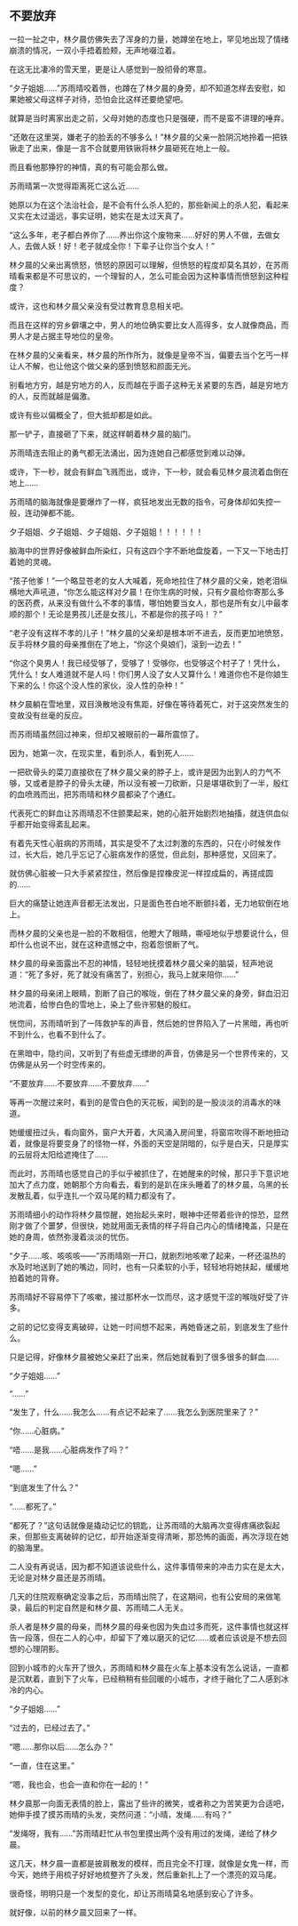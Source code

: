 ## 不要放弃

一拉一扯之中，林夕晨仿佛失去了浑身的力量，她蹲坐在地上，罕见地出现了情绪崩溃的情况，一双小手捂着脸颊，无声地啜泣着。

在这无比凄冷的雪天里，更是让人感觉到一股彻骨的寒意。

“夕子姐姐……”苏雨晴咬着唇，也蹲在了林夕晨的身旁，却不知道怎样去安慰，如果她被父母这样子对待，恐怕会比这样还要绝望吧。

就算是当时离家出走之前，父母对她的态度也只是强硬，而不是蛮不讲理的唾弃。

“还敢在这里哭，嫌老子的脸丢的不够多么！”林夕晨的父亲一脸阴沉地拎着一把铁锹走了出来，像是一言不合就要用铁锹将林夕晨砸死在地上一般。

而且看他那狰狞的神情，真的有可能会那么做。

苏雨晴第一次觉得距离死亡这么近……

她原以为在这个法治社会，是不会有什么杀人犯的，那些新闻上的杀人犯，看起来又实在太过遥远，事实证明，她实在是太过天真了。

“这么多年，老子都白养你了……养出你这个废物来……好好的男人不做，去做女人，去做人妖！好！老子就成全你！下辈子让你当个女人！”

林夕晨的父亲出离愤怒，愤怒的原因可以理解，但愤怒的程度却莫名其妙，在苏雨晴看来都是不可思议的，一个理智的人，怎么可能会因为这种事情而愤怒到这种程度？

或许，这也和林夕晨父亲没有受过教育息息相关吧。

而且在这样的穷乡僻壤之中，男人的地位确实要比女人高得多，女人就像商品，而男人才是占据主导地位的皇帝。

在林夕晨的父亲看来，林夕晨的所作所为，就像是皇帝不当，偏要去当个乞丐一样让人不解，也让他这个做父亲的感到愤怒和颜面无光。

别看地方穷，越是穷地方的人，反而越在乎面子这种无关紧要的东西，越是穷地方的人，反而就越是偏激。

或许有些以偏概全了，但大抵却都是如此。

那一铲子，直接砸了下来，就这样朝着林夕晨的脑门。

苏雨晴连去阻止的勇气都无法涌出，因为连她自己都感觉到难以动弹。

或许，下一秒，就会有鲜血飞溅而出，或许，下一秒，就会看见林夕晨流着血倒在地上……

苏雨晴的脑海就像是要爆炸了一样，疯狂地发出无数的指令，可身体却如失控一般，连动弹都不能。

夕子姐姐、夕子姐姐、夕子姐姐、夕子姐姐！！！！！！

脑海中的世界好像被鲜血所染红，只有这四个字不断地盘旋着，一下又一下地击打着她的灵魂。

“孩子他爹！”一个略显苍老的女人大喊着，死命地拉住了林夕晨的父亲，她老泪纵横地大声吼道，“你怎么能这样对夕晨！在你生病的时候，只有夕晨给你寄那么多的医药费，从来没有做什么不孝的事情，哪怕她要当女人，那也是所有女儿中最孝顺的那个！无论是男孩儿还是女孩儿，不都是你的孩子吗！？”

“老子没有这样不孝的儿子！”林夕晨的父亲却是根本听不进去，反而更加地愤怒，反手将林夕晨的母亲推倒在了地上，“你这个臭娘们，滚到一边去！”

“你这个臭男人！我已经受够了，受够了！受够你，也受够这个村子了！凭什么，凭什么！女人难道就不是人吗！你们男人没了女人又算什么！难道你也不是你娘生下来的么！你这个没人性的家伙，没人性的杂种！”

林夕晨躺在雪地里，双目涣散地没有焦距，好像在等待着死亡，对于这突然发生的变故没有丝毫的反应。

而苏雨晴虽然回过神来，但却又被眼前的一幕所震惊了。

因为，她第一次，在现实里，看到杀人，看到死人……

一把砍骨头的菜刀直接砍在了林夕晨父亲的脖子上，或许是因为出到人的力气不够，又或者是脖子的骨头太硬，所以没有被一刀砍断，只是堪堪砍到了一半，殷红的血喷溅而出，把苏雨晴和林夕晨都染了个通红。

代表死亡的鲜血让苏雨晴忍不住颤栗起来，她的心脏开始剧烈地抽搐，就连供血似乎都开始变得紊乱起来。

有着先天性心脏病的苏雨晴，其实是受不了太过刺激的东西的，只在小时候发作过，长大后，她几乎忘记了心脏病发作的感觉，但此刻，那种感觉，又回来了。

就仿佛心脏被一只大手紧紧捏住，然后像是捏橡皮泥一样捏成扁的，再搓成圆的……

巨大的痛楚让她连声音都无法发出，只是面色苍白地不断颤抖着，无力地软倒在地上。

而林夕晨的父亲也是一脸的不敢相信，他瞪大了眼睛，嘶哑地似乎想要说什么，但却什么也说不出，就在这种遗憾之中，抱着怨恨断了气。

林夕晨的母亲面露出不忍的神情，轻轻地抚摸着林夕晨父亲的脑袋，轻声地说道：“死了多好，死了就没有痛苦了，别担心，我马上就来陪你……”

林夕晨的母亲闭上眼睛，割断了自己的喉咙，倒在了林夕晨父亲的身旁，鲜血汩汩地流着，给惨白色的雪地上，染上了些许邪魅的殷红。

恍惚间，苏雨晴听到了一阵救护车的声音，然后她的世界陷入了一片黑暗，再也听不到什么，也看不到什么了。

在黑暗中，隐约间，又听到了有些虚无缥缈的声音，仿佛是另一个世界传来的，又仿佛是从另一个时空传来的。

“不要放弃……不要放弃……不要放弃……”

等再一次醒过来时，看到的是雪白色的天花板，闻到的是一股淡淡的消毒水的味道。

她缓缓扭过头，看向窗外，窗户大开着，大风涌入房间里，将窗帘吹得不断地扭动着，就像是将要变身了的怪物一样，外面的天空是阴暗的，似乎是白天，只是厚实的云层将太阳给遮掩住了……

而此时，苏雨晴也感觉自己的手似乎被抓住了，在她醒来的时候，那只手下意识地加大了点力度，她朝那个方向看去，看到的是趴在床头睡着了的林夕晨，乌黑的长发散乱着，似乎连扎一个双马尾的精力都没有了。

苏雨晴细小的动作将林夕晨惊醒，她抬起头来时，眼神中还带着些许的惊恐，显然刚才做了个噩梦，但很快，她就用面无表情的样子将自己内心的情绪掩盖，只是在她的身周，依然弥漫着淡淡的忧伤。

“夕子……咳、咳咳咳——”苏雨晴刚一开口，就剧烈地咳嗽了起来，一杯还温热的水及时地送到了她的嘴边，同时，也有一只柔软的小手，轻轻地将她扶起，缓缓地拍着她的背脊。

苏雨晴好不容易停下了咳嗽，接过那杯水一饮而尽，这才感觉干涩的喉咙好受了许多。

之前的记忆变得支离破碎，让她一时间想不起来，再她昏迷之前，到底发生了些什么。

只是记得，好像林夕晨被她父亲赶了出来，然后她就看到了很多很多的鲜血……

“夕子姐姐……”

“……”

“发生了，什么……我怎么……有点记不起来了……我怎么到医院里来了？”

“你……心脏病。”

“唔……是我……心脏病发作了吗？”

“嗯……”

“到底发生了什么？”

“……都死了。”

“都死了？”这句话就像是撬动记忆的钥匙，让苏雨晴的大脑再次变得疼痛欲裂起来，但那些支离破碎的记忆，却开始逐渐变得清晰，那恐怖的画面，再次浮现在她的脑海里。

二人没有再说话，因为都不知道该说些什么，这件事情带来的冲击力实在是太大，无论是对林夕晨还是苏雨晴。

几天的住院观察确定没事之后，苏雨晴出院了，在这期间，也有公安局的来做笔录，最后的判定自然是和林夕晨、苏雨晴二人无关。

杀人者是林夕晨的母亲，而林夕晨的母亲也因为失血过多而死，这件事情也就这样告一段落，但在二人的心中，却留下了难以磨灭的记忆……或者应该说是不想去回想的心理阴影。

回到小城市的火车开了很久，苏雨晴和林夕晨在火车上基本没有怎么说话，一直都是沉默着，直到下了火车，已经稍稍有些回暖的小城市，才终于融化了二人感到冰冷的内心。

“夕子姐姐……”

“过去的，已经过去了。”

“嗯……那你以后……怎么办？”

“一直，住在这里。”

“嗯，我也会，也会一直和你在一起的！”

林夕晨那一向面无表情的脸上，露出了些许的微笑，或者称之为苦笑更为合适吧，她伸手摸了摸苏雨晴的头发，突然问道：“小晴，发绳……有吗？”

“发绳呀，我有……”苏雨晴赶忙从书包里摸出两个没有用过的发绳，递给了林夕晨。

这几天，林夕晨一直都是披肩散发的模样，而且完全不打理，就像是女鬼一样，而今天，她终于用梳子好好地梳整齐了头发，然后重新扎上了一个漂亮的双马尾。

很奇怪，明明只是一个发型的变化，却让苏雨晴莫名地感到安心了许多。

就好像，以前的林夕晨又回来了一样。
